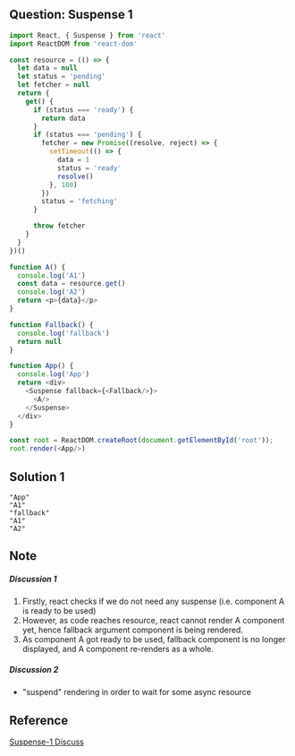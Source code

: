 ## Question: Suspense 1
```javascript
import React, { Suspense } from 'react'
import ReactDOM from 'react-dom'

const resource = (() => {
  let data = null
  let status = 'pending'
  let fetcher = null
  return {
    get() {
      if (status === 'ready') {
        return data
      }
      if (status === 'pending') {
        fetcher = new Promise((resolve, reject) => {
          setTimeout(() => {
            data = 1
            status = 'ready'
            resolve()
          }, 100)
        })
        status = 'fetching'
      }

      throw fetcher
    }
  }
})()

function A() {
  console.log('A1')
  const data = resource.get()
  console.log('A2')
  return <p>{data}</p>
}

function Fallback() {
  console.log('fallback')
  return null
}

function App() {
  console.log('App')
  return <div>
    <Suspense fallback={<Fallback/>}>
      <A/>
    </Suspense>
  </div>
}

const root = ReactDOM.createRoot(document.getElementById('root'));
root.render(<App/>)
```

## Solution 1
```tsx
"App"
"A1"
"fallback"
"A1"
"A2"
```

## Note
##### Discussion 1
1. Firstly, react checks if we do not need any suspense (i.e. component A is ready to be used)
2. However, as code reaches resource, react cannot render A component yet, hence fallback argument component is being rendered.
3. As component A got ready to be used, fallback component is no longer displayed, and A component re-renders as a whole.


##### Discussion 2
- "suspend" rendering in order to wait for some async resource

## Reference
[Suspense-1 Discuss](https://bigfrontend.dev/react-quiz/Suspense-1/discuss)